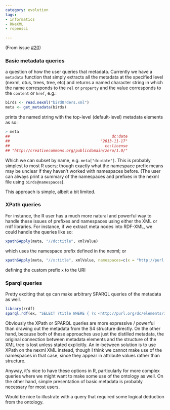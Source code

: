 ```yaml
---
category: evolution
tags: 
- informatics
- RNeXML
- ropensci 

---
```


(From issue [#20](https://github.com/ropensci/RNeXML/issues/20))

### Basic metadata queries

a question of how the user queries that metadata.  Currently we have a `metadata` function that simply extracts all the metadata at the specified level (nexml, otus, trees, tree, etc) and returns a named character string in which the name corresponds to the `rel` or `property` and the value corresponds to the `content` or `href`, e.g.:

```r
birds <- read.nexml("birdOrders.xml")
meta <- get_metadata(birds) 
```

prints the named string with the top-level (default-level) metadata elements as so: 

```r
> meta 
##                                             dc:date 
##                                        "2013-11-17" 
##                                          cc:license 
## "http://creativecommons.org/publicdomain/zero/1.0/"
```
Which we can subset by name, e.g.  `meta["dc:date"]`.   This is probably simplest to most R users; though exactly what the namespace prefix means may be unclear if they haven't worked with namespaces before.  (The user can always print a summary of the namespaces and prefixes in the nexml file using `birds@namespaces`).  

This approach is simple, albeit a bit limited.  

### XPath queries

For instance, the R user has a much more natural and powerful way to handle these issues of prefixes and namespaces using either the XML or rrdf libraries.  For instance, if we extract meta nodes into RDF-XML, we could handle the queries like so:

```r
xpathSApply(meta, "//dc:title", xmlValue)
```

which uses the namespace prefix defined in the nexml; or 

```r
xpathSApply(meta, "//x:title", xmlValue, namespaces=c(x = "http://purl.org/dc/elements/1.1/"))
```
defining the custom prefix `x` to the URI


### Sparql queries

Pretty exciting that qe can make arbitrary SPARQL queries of the metadata as well.  

```r
library(rrdf)
sparql.rdf(ex, "SELECT ?title WHERE { ?x <http://purl.org/dc/elements/1.1/title> ?title })
```

Obviously the XPath or SPARQL queries are more expressive / powerful than drawing out the metadata from the S4 structure directly.  On the other hand, because both of these approaches use just the distilled metadata, the original connection between metadata elements and the structure of the XML tree is lost unless stated explicitly.  An in-between solution is to use XPath on the nexml XML instead, though I think we cannot make use of the namespaces in that case, since they appear in attribute values rather than structure.  



Anyway, it's nice to have these options in R, particularly for more complex queries where we might want to make some use of the ontology as well.  On the other hand, simple presentation of basic metadata is probably necessary for most users.  


Would be nice to illustrate with a query that required some logical deduction from the ontology.  
